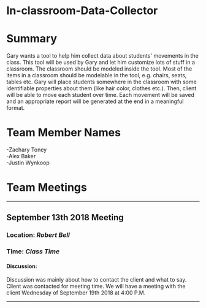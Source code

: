 # In-classroom-Data-Collector
# Summary
Gary wants a tool to help him collect data about students' movements in the class. This tool will be used by Gary and let him customize lots of stuff in a classroom. The classroom should be modeled inside the tool. Most of the items in a classroom should be modelable in the tool, e.g. chairs, seats, tables etc. Gary will place students somewhere in the classroom with some identifiable properties about them (like hair color, clothes etc.). Then, client will be able to move each student over time. Each movement will be saved and an appropriate report will be generated at the end in a meaningful format.
# Team Member Names
  -Zachary Toney<br>
  -Alex Baker<br>
  -Justin Wynkoop<br>
# Team Meetings
<hr>
<h2>September 13th 2018 Meeting</h2>
<h3>Location: <i>Robert Bell</i></h3>
<h3>Time: <i>Class Time</i></h3>
<h4>Discussion:</h4>
Discussion was mainly about how to contact the client and what to say. Client was contacted for meeting time. We will have a meeting with the client Wednesday of September 19th 2018 at 4:00 P.M.
<hr>
